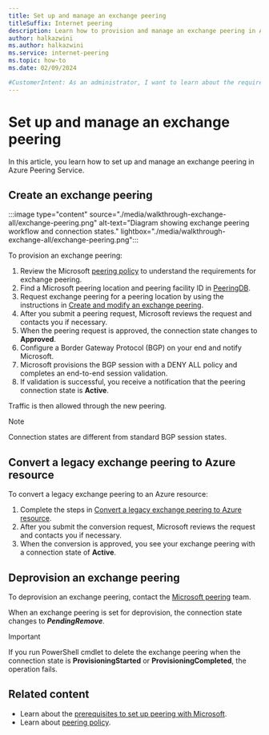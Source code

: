 ```yaml
---
title: Set up and manage an exchange peering
titleSuffix: Internet peering
description: Learn how to provision and manage an exchange peering in Azure Peering Service.
author: halkazwini
ms.author: halkazwini
ms.service: internet-peering
ms.topic: how-to
ms.date: 02/09/2024

#CustomerIntent: As an administrator, I want to learn about the requirements to create an exchange peering in Azure Peering Service, so I can provision and manage exchange peerings.
---
```


# Set up and manage an exchange peering

In this article, you learn how to set up and manage an exchange peering in Azure Peering Service.

## Create an exchange peering

:::image type="content" source="./media/walkthrough-exchange-all/exchange-peering.png" alt-text="Diagram showing exchange peering workflow and connection states." lightbox="./media/walkthrough-exchange-all/exchange-peering.png":::

To provision an exchange peering:

1. Review the Microsoft [peering policy](policy.md) to understand the requirements for exchange peering.
1. Find a Microsoft peering location and peering facility ID in [PeeringDB](https://www.peeringdb.com/net/694).
1. Request exchange peering for a peering location by using the instructions in [Create and modify an exchange peering](howto-exchange-portal.md).
1. After you submit a peering request, Microsoft reviews the request and contacts you if necessary.
1. When the peering request is approved, the connection state changes to **Approved**.
1. Configure a Border Gateway Protocol (BGP) on your end and notify Microsoft.
1. Microsoft provisions the BGP session with a DENY ALL policy and completes an end-to-end session validation.
1. If validation is successful, you receive a notification that the peering connection state is **Active**.

Traffic is then allowed through the new peering.

> [!NOTE]
> Connection states are different from standard BGP session states.

## Convert a legacy exchange peering to Azure resource

To convert a legacy exchange peering to an Azure resource:

1. Complete the steps in [Convert a legacy exchange peering to Azure resource](howto-legacy-exchange-portal.md).
1. After you submit the conversion request, Microsoft reviews the request and contacts you if necessary.
1. When the conversion is approved, you see your exchange peering with a connection state of **Active**.

## Deprovision an exchange peering

To deprovision an exchange peering, contact the [Microsoft peering](mailto:peering@microsoft.com) team.

When an exchange peering is set for deprovision, the connection state changes to ***PendingRemove***.

> [!IMPORTANT]
> If you run PowerShell cmdlet to delete the exchange peering when the connection state is **ProvisioningStarted** or **ProvisioningCompleted**, the operation fails.

## Related content

- Learn about the [prerequisites to set up peering with Microsoft](prerequisites.md).
- Learn about [peering policy](policy.md).
